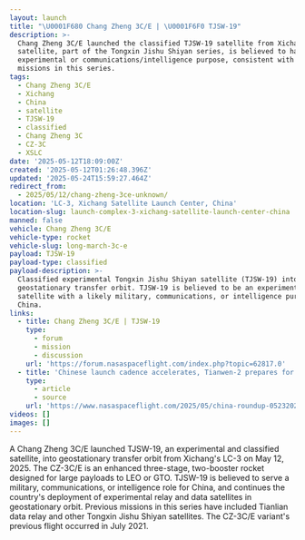 ```yaml
---
layout: launch
title: "\U0001F680 Chang Zheng 3C/E | \U0001F6F0 TJSW-19"
description: >-
  Chang Zheng 3C/E launched the classified TJSW-19 satellite from Xichang. The
  satellite, part of the Tongxin Jishu Shiyan series, is believed to have an
  experimental or communications/intelligence purpose, consistent with previous
  missions in this series.
tags:
  - Chang Zheng 3C/E
  - Xichang
  - China
  - satellite
  - TJSW-19
  - classified
  - Chang Zheng 3C
  - CZ-3C
  - XSLC
date: '2025-05-12T18:09:00Z'
created: '2025-05-12T01:26:48.396Z'
updated: '2025-05-24T15:59:27.464Z'
redirect_from:
  - 2025/05/12/chang-zheng-3ce-unknown/
location: 'LC-3, Xichang Satellite Launch Center, China'
location-slug: launch-complex-3-xichang-satellite-launch-center-china
manned: false
vehicle: Chang Zheng 3C/E
vehicle-type: rocket
vehicle-slug: long-march-3c-e
payload: TJSW-19
payload-type: classified
payload-description: >-
  Classified experimental Tongxin Jishu Shiyan satellite (TJSW-19) into
  geostationary transfer orbit. TJSW-19 is believed to be an experimental
  satellite with a likely military, communications, or intelligence purpose for
  China.
links:
  - title: Chang Zheng 3C/E | TJSW-19
    type:
      - forum
      - mission
      - discussion
    url: 'https://forum.nasaspaceflight.com/index.php?topic=62817.0'
  - title: 'Chinese launch cadence accelerates, Tianwen-2 prepares for launch'
    type:
      - article
      - source
    url: 'https://www.nasaspaceflight.com/2025/05/china-roundup-05232025/'
videos: []
images: []
---
```

A Chang Zheng 3C/E launched TJSW-19, an experimental and classified satellite, into geostationary transfer orbit from Xichang's LC-3 on May 12, 2025. The CZ-3C/E is an enhanced three-stage, two-booster rocket designed for large payloads to LEO or GTO. TJSW-19 is believed to serve a military, communications, or intelligence role for China, and continues the country's deployment of experimental relay and data satellites in geostationary orbit. Previous missions in this series have included Tianlian data relay and other Tongxin Jishu Shiyan satellites. The CZ-3C/E variant's previous flight occurred in July 2021.
